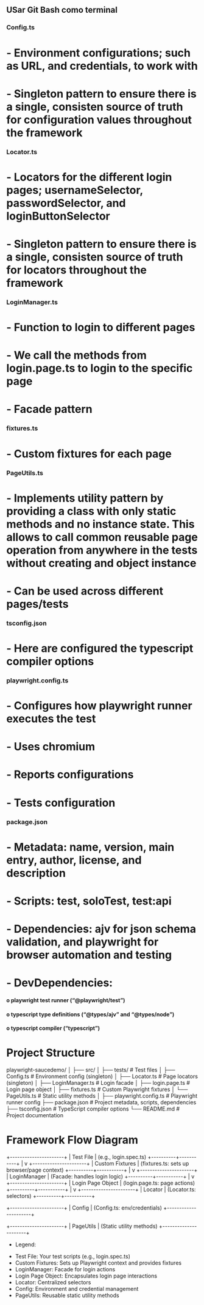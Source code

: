 ## USar Git Bash como terminal

### Config.ts
# -	Environment configurations; such as URL, and credentials, to work with
# -	Singleton pattern to ensure there is a single, consisten source of truth for configuration values throughout the framework

### Locator.ts
# -	Locators for the different login pages;  usernameSelector, passwordSelector, and loginButtonSelector
# -	Singleton pattern to ensure there is a single, consisten source of truth for locators throughout the framework

### LoginManager.ts
# -	Function to login to different pages
# -	We call the methods from login.page.ts to login to the specific page
# -	Facade pattern

### fixtures.ts
# -	Custom fixtures for each page

### PageUtils.ts
# -	Implements utility pattern by providing a class with only static methods and no instance state. This allows to call common reusable page operation from anywhere in the tests without creating and object instance
# -	Can be used across different pages/tests

### tsconfig.json
# -	Here are configured the typescript compiler options

### playwright.config.ts
# -	Configures how playwright runner executes the test
# -	Uses chromium
# -	Reports configurations
# -	Tests configuration

### package.json
# -	Metadata: name, version, main entry, author, license, and description
# -	Scripts: test, soloTest, test:api
# -	Dependencies: ajv for json schema validation, and playwright for browser automation and testing
# -	DevDependencies: 
#### o	playwright test runner (“@playwright/test”)
#### o	typescript type definitions (“@types/ajv” and “@types/node”)
#### o	typescript compiler (“typescript”)

# Project Structure
playwright-saucedemo/
│
├── src/
│   ├── tests/              # Test files
│   ├── Config.ts           # Environment config (singleton)
│   ├── Locator.ts          # Page locators (singleton)
│   ├── LoginManager.ts     # Login facade
│   ├── login.page.ts       # Login page object
│   ├── fixtures.ts         # Custom Playwright fixtures
│   └── PageUtils.ts        # Static utility methods
│
├── playwright.config.ts    # Playwright runner config
├── package.json            # Project metadata, scripts, dependencies
├── tsconfig.json           # TypeScript compiler options
└── README.md               # Project documentation

# Framework Flow Diagram
+----------------------+
|    Test File         |  (e.g., login.spec.ts)
+----------+-----------+
           |
           v
+----------------------+
|   Custom Fixtures    |  (fixtures.ts: sets up browser/page context)
+----------+-----------+
           |
           v
+----------------------+
|   LoginManager       |  (Facade: handles login logic)
+----------+-----------+
           |
           v
+----------------------+
|   Login Page Object  |  (login.page.ts: page actions)
+----------+-----------+
           |
           v
+----------------------+
|     Locator          |  (Locator.ts: selectors)
+----------+-----------+

+----------------------+
|     Config           |  (Config.ts: env/credentials)
+----------------------+

+----------------------+
|   PageUtils          |  (Static utility methods)
+----------------------+

* Legend:

- Test File: Your test scripts (e.g., login.spec.ts)
- Custom Fixtures: Sets up Playwright context and provides fixtures
- LoginManager: Facade for login actions
- Login Page Object: Encapsulates login page interactions
- Locator: Centralized selectors
- Config: Environment and credential management
- PageUtils: Reusable static utility methods